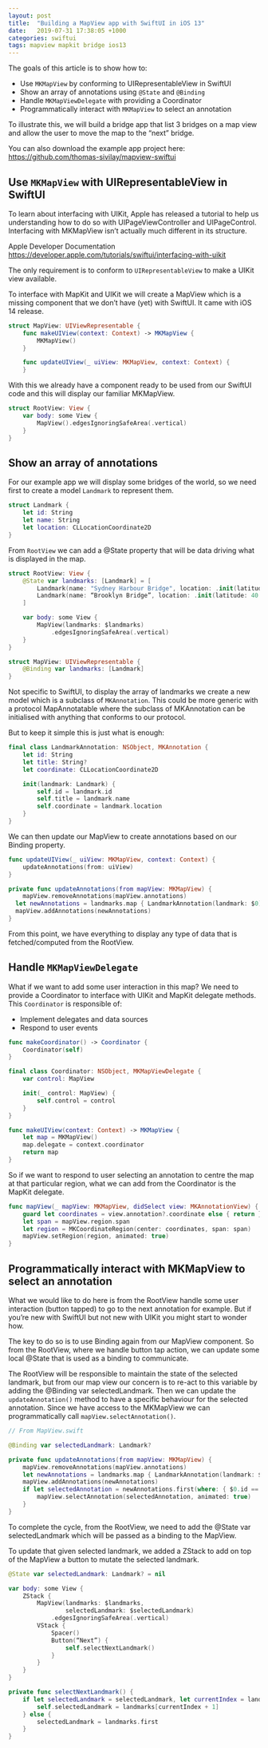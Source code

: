 ```yaml
---
layout: post
title:  "Building a MapView app with SwiftUI in iOS 13"
date:   2019-07-31 17:38:05 +1000
categories: swiftui
tags: mapview mapkit bridge ios13
---
```

The goals of this article is to show how to:

- Use `MKMapView` by conforming to UIRepresentableView in SwiftUI
- Show an array of annotations using `@State` and `@Binding`
- Handle `MKMapViewDelegate` with providing a Coordinator
- Programmatically interact with `MKMapView` to select an annotation

To illustrate this, we will build a bridge app that list 3 bridges on a map view and allow the user to move the map to the “next” bridge.

You can also download the example app project here: https://github.com/thomas-sivilay/mapview-swiftui

## Use `MKMapView` with UIRepresentableView in SwiftUI

To learn about interfacing with UIKit, Apple has released a tutorial to help us understanding how to do so with UIPageViewController and UIPageControl. Interfacing with MKMapView isn’t actually much different in its structure.

Apple Developer Documentation
https://developer.apple.com/tutorials/swiftui/interfacing-with-uikit

The only requirement is to conform to `UIRepresentableView` to make a UIKit view available.

To interface with MapKit and UIKit we will create a MapView which is a missing component that we don’t have (yet) with SwiftUI. It came with iOS 14 release.

```swift
struct MapView: UIViewRepresentable {
    func makeUIView(context: Context) -> MKMapView {
        MKMapView()
    }

    func updateUIView(_ uiView: MKMapView, context: Context) {
    }
```

With this we already have a component ready to be used from our SwiftUI code and this will display our familiar MKMapView.

```swift
struct RootView: View {
    var body: some View {
        MapView().edgesIgnoringSafeArea(.vertical)
    }
}
```

## Show an array of annotations

For our example app we will display some bridges of the world, so we need first to create a model `Landmark` to represent them.

```swift
struct Landmark {
    let id: String
    let name: String
    let location: CLLocationCoordinate2D
}
```

From `RootView` we can add a @State property that will be data driving what is displayed in the map.

```swift
struct RootView: View {
    @State var landmarks: [Landmark] = [
        Landmark(name: "Sydney Harbour Bridge", location: .init(latitude: -33.852222, longitude: 151.210556)),
        Landmark(name: “Brooklyn Bridge”, location: .init(latitude: 40.706, longitude: -73.997))
    ]

    var body: some View {
        MapView(landmarks: $landmarks)
            .edgesIgnoringSafeArea(.vertical)
    }
}

struct MapView: UIViewRepresentable {
    @Binding var landmarks: [Landmark]
}
```

Not specific to SwiftUI, to display the array of landmarks we create a new model which is a subclass of `MKAnnotation`. This could be more generic with a protocol MapAnnotatable where the subclass of MKAnnotation can be initialised with anything that conforms to our protocol.

But to keep it simple this is just what is enough:

```swift
final class LandmarkAnnotation: NSObject, MKAnnotation {
    let id: String
    let title: String?
    let coordinate: CLLocationCoordinate2D

    init(landmark: Landmark) {
        self.id = landmark.id
        self.title = landmark.name
        self.coordinate = landmark.location
    }
}
```

We can then update our MapView to create annotations based on our Binding property.

```swift
func updateUIView(_ uiView: MKMapView, context: Context) {
    updateAnnotations(from: uiView)
}

private func updateAnnotations(from mapView: MKMapView) {
    mapView.removeAnnotations(mapView.annotations)
  let newAnnotations = landmarks.map { LandmarkAnnotation(landmark: $0) }
  mapView.addAnnotations(newAnnotations)
}
```
From this point, we have everything to display any type of data that is fetched/computed from the RootView.

## Handle `MKMapViewDelegate`

What if we want to add some user interaction in this map? We need to provide a Coordinator to interface with UIKit and MapKit delegate methods. This `Coordinator` is responsible of:
- Implement delegates and data sources
- Respond to user events

```swift
func makeCoordinator() -> Coordinator {
    Coordinator(self)
}

final class Coordinator: NSObject, MKMapViewDelegate {
    var control: MapView

    init(_ control: MapView) {
        self.control = control
    }
}

func makeUIView(context: Context) -> MKMapView {
    let map = MKMapView()
    map.delegate = context.coordinator
    return map
}
```

So if we want to respond to user selecting an annotation to centre the map at that particular region, what we can add from the Coordinator is the MapKit delegate.

```swift
func mapView(_ mapView: MKMapView, didSelect view: MKAnnotationView) {
    guard let coordinates = view.annotation?.coordinate else { return }
    let span = mapView.region.span
    let region = MKCoordinateRegion(center: coordinates, span: span)
    mapView.setRegion(region, animated: true)
}
```

## Programmatically interact with MKMapView to select an annotation

What we would like to do here is from the RootView handle some user interaction (button tapped) to go to the next annotation for example. But if you’re new with SwiftUI but not new with UIKit you might start to wonder how.

The key to do so is to use Binding again from our MapView component. So from the RootView, where we handle button tap action, we can update some local @State that is used as a binding to communicate.

The RootView will be responsible to maintain the state of the selected landmark, but from our map view our concern is to re-act to this variable by adding the @Binding var selectedLandmark. Then we can update the `updateAnnotation()` method to have a specific behaviour for the selected annotation. Since we have access to the MKMapView we can programmatically call `mapView.selectAnnotation()`.

```swift
// From MapView.swift

@Binding var selectedLandmark: Landmark?

private func updateAnnotations(from mapView: MKMapView) {
    mapView.removeAnnotations(mapView.annotations)
    let newAnnotations = landmarks.map { LandmarkAnnotation(landmark: $0) }
    mapView.addAnnotations(newAnnotations)
    if let selectedAnnotation = newAnnotations.first(where: { $0.id == selectedLandmark?.id }) {
        mapView.selectAnnotation(selectedAnnotation, animated: true)
    }
}
```

To complete the cycle, from the RootView, we need to add the @State var selectedLandmark which will be passed as a binding to the MapView.

To update that given selected landmark, we added a ZStack to add on top of the MapView a button to mutate the selected landmark.

```swift
@State var selectedLandmark: Landmark? = nil

var body: some View {
    ZStack {
        MapView(landmarks: $landmarks,
                selectedLandmark: $selectedLandmark)
            .edgesIgnoringSafeArea(.vertical)
        VStack {
            Spacer()
            Button(“Next”) {
                self.selectNextLandmark()
            }
        }
    }
}

private func selectNextLandmark() {
    if let selectedLandmark = selectedLandmark, let currentIndex = landmarks.firstIndex(where: { $0 == selectedLandmark }), currentIndex + 1 < landmarks.endIndex {
        self.selectedLandmark = landmarks[currentIndex + 1]
    } else {
        selectedLandmark = landmarks.first
    }
}
```

